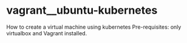 # vagrant__ubuntu-kubernetes
How to create a virtual machine using kubernetes
Pre-requisites: only virtualbox and Vagrant installed.
